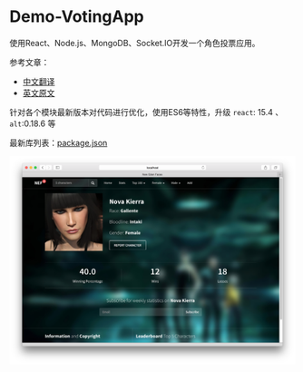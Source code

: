 # Demo-VotingApp

使用React、Node.js、MongoDB、Socket.IO开发一个角色投票应用。

参考文章：

- [中文翻译](http://www.kancloud.cn/kancloud/create-voting-app/63976)
- [英文原文](http://sahatyalkabov.com/create-a-character-voting-app-using-react-nodejs-mongodb-and-socketio/)

针对各个模块最新版本对代码进行优化，使用ES6等特性，升级 `react`: 15.4 、`alt`:0.18.6 等

最新库列表：[package.json](package.json)


![ScreenShot](ScreenShot.jpg)
